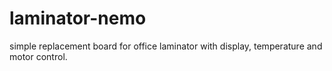 # laminator-nemo
simple replacement board for office laminator with display, temperature and motor control.
